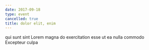 ```yaml
---
date: 2017-09-18
type: event
cancelled: true
title: dolor elit, enim
---
```

qui sunt sint Lorem magna do exercitation esse ut ea nulla commodo Excepteur culpa
